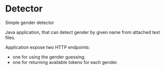 # Detector
Simple gender detector


Java application, that can detect gender by given name from attached text files.

Application expose two HTTP endpoints:   
* one for using the gender guessing.
* one for returning available tokens for each gender.
